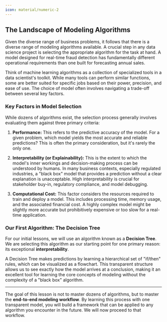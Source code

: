 ```yaml
---
icon: material/numeric-2
---
```



## The Landscape of Modeling Algorithms

Given the diverse range of business problems, it follows that there is a diverse range of modeling algorithms available. A crucial step in any data science project is selecting the appropriate algorithm for the task at hand. A model designed for real-time fraud detection has fundamentally different operational requirements than one built for forecasting annual sales.

Think of machine learning algorithms as a collection of specialized tools in a data scientist's toolkit. While many tools can perform similar functions, some are better suited for specific jobs based on their power, precision, and ease of use. The choice of model often involves navigating a trade-off between several key factors.

### Key Factors in Model Selection

While dozens of algorithms exist, the selection process generally involves evaluating them against three primary criteria:

1.  **Performance:** This refers to the predictive accuracy of the model. For a given problem, which model yields the most accurate and reliable predictions? This is often the primary consideration, but it's rarely the only one.

2.  **Interpretability (or Explainability):** This is the extent to which the model's inner workings and decision-making process can be understood by humans. In many business contexts, especially regulated industries, a "black box" model that provides a prediction without a clear explanation is unacceptable. High interpretability is crucial for stakeholder buy-in, regulatory compliance, and model debugging.

3.  **Computational Cost:** This factor considers the resources required to train and deploy a model. This includes processing time, memory usage, and the associated financial cost. A highly complex model might be slightly more accurate but prohibitively expensive or too slow for a real-time application.

### Our First Algorithm: The Decision Tree

For our initial lessons, we will use an algorithm known as a **Decision Tree**. We are selecting this algorithm as our starting point for one primary reason: its exceptional **interpretability**.

A Decision Tree makes predictions by learning a hierarchical set of "if/then" rules, which can be visualized as a flowchart. This transparent structure allows us to see exactly how the model arrives at a conclusion, making it an excellent tool for learning the core concepts of modeling without the complexity of a "black box" algorithm.

***

The goal of this lesson is not to master dozens of algorithms, but to master the **end-to-end modeling workflow**. By learning this process with one transparent model, you will build a framework that can be applied to any algorithm you encounter in the future. We will now proceed to that workflow.